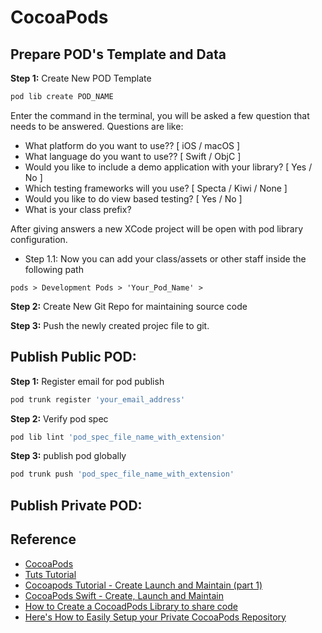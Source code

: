 # CocoaPods

## Prepare POD's Template and Data
**Step 1:** Create New POD Template
```bash
pod lib create POD_NAME
```
Enter the command in the terminal, you will be asked a few question that needs to be answered. Questions are like:
* What platform do you want to use?? [ iOS / macOS ]
* What language do you want to use?? [ Swift / ObjC ]
* Would you like to include a demo application with your library? [ Yes / No ]
* Which testing frameworks will you use? [ Specta / Kiwi / None ]
* Would you like to do view based testing? [ Yes / No ]
* What is your class prefix?

After giving answers a new XCode project will be open with pod library configuration.

* Step 1.1: Now you can add your class/assets or other staff inside the following path

`pods > Development Pods > 'Your_Pod_Name' > `


**Step 2:** Create New Git Repo for maintaining source code

**Step 3:** Push the newly created projec file to git.


## Publish Public POD:

**Step 1:** Register email for pod publish
```bash
pod trunk register 'your_email_address'
```

**Step 2:**  Verify pod spec 
```bash
pod lib lint 'pod_spec_file_name_with_extension'
```

**Step 3:** publish pod globally
```bash
pod trunk push 'pod_spec_file_name_with_extension'
```


## Publish Private POD:


## Reference 
* [CocoaPods](https://guides.cocoapods.org/making/making-a-cocoapod.html)
* [Tuts Tutorial](https://code.tutsplus.com/tutorials/creating-your-first-cocoapod--cms-24332)
* [Cocoapods Tutorial - Create Launch and Maintain (part 1)](https://www.youtube.com/watch?v=u8pHhxZ6BvE)
* [CocoaPods Swift - Create, Launch and Maintain](https://www.youtube.com/watch?v=_Y5tJcc6g-s)
* [How to Create a CocoadPods Library to share code](https://www.youtube.com/watch?v=LqPCpAZaCME)
* [Here's How to Easily Setup your Private CocoaPods Repository](https://www.youtube.com/watch?v=atNlyV8Xkm0)
